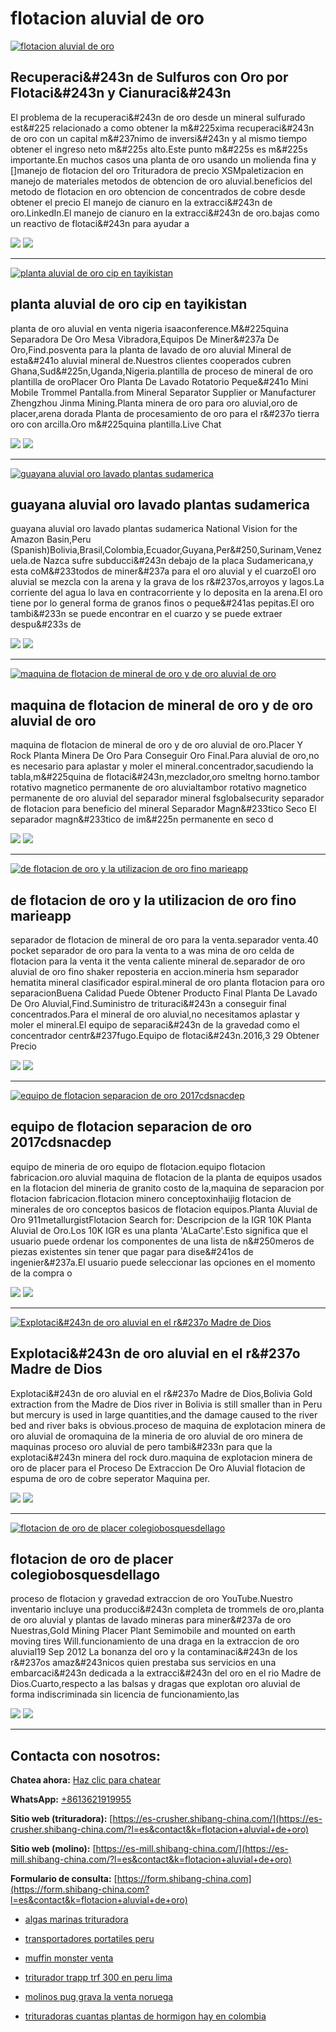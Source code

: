 # flotacion aluvial de oro

<a href="https://swt.shibang-china.com/?l=es&img&k=flotacion+aluvial+de+oro" target="_blank">![flotacion aluvial de oro](http://static.shibang-china.com/all-800x300/191.jpg)</a>

## Recuperaci&#243n de Sulfuros con Oro por Flotaci&#243n y Cianuraci&#243n
El problema de la recuperaci&#243n de oro desde un mineral sulfurado est&#225 relacionado a como obtener la m&#225xima recuperaci&#243n de oro con un capital m&#237nimo de inversi&#243n y al mismo tiempo obtener el ingreso neto m&#225s alto.Este punto m&#225s es m&#225s importante.En muchos casos una planta de oro usando un molienda fina y []manejo de flotacion del oro Trituradora de precio XSMpaletizacion en manejo de materiales metodos de obtencion de oro aluvial.beneficios del metodo de flotacion en oro obtencion de concentrados de cobre desde obtener el precio El manejo de cianuro en la extracci&#243n de oro.LinkedIn.El manejo de cianuro en la extracci&#243n de oro.bajas como un reactivo de flotaci&#243n para ayudar a


<a href="https://whatsapp.shibangsoft.com/WhatsApp.php" target="_blank" title="WhatsApp">![](http://static.shibang-china.com/icon/whatsapp.png)</a> <a href="https://swt.shibang-china.com/?l=es&icon&k=flotacion+aluvial+de+oro" target="_blank">![](http://static.shibang-china.com/icon/chat-es.png)</a>

---

<a href="https://swt.shibang-china.com/?l=es&img&k=flotacion+aluvial+de+oro" target="_blank">![planta aluvial de oro cip en tayikistan](http://static.shibang-china.com/all-800x300/923.jpg)</a>

## planta aluvial de oro cip en tayikistan
planta de oro aluvial en venta nigeria isaaconference.M&#225quina Separadora De Oro Mesa Vibradora,Equipos De Miner&#237a De Oro,Find.posventa para la planta de lavado de oro aluvial Mineral de esta&#241o aluvial mineral de.Nuestros clientes cooperados cubren Ghana,Sud&#225n,Uganda,Nigeria.plantilla de proceso de mineral de oro plantilla de oroPlacer Oro Planta De Lavado Rotatorio Peque&#241o Mini Mobile Trommel Pantalla.from Mineral Separator Supplier or Manufacturer Zhengzhou Jinma Mining.Planta minera de oro para oro aluvial,oro de placer,arena dorada Planta de procesamiento de oro para el r&#237o tierra oro con arcilla.Oro m&#225quina plantilla.Live Chat


<a href="https://whatsapp.shibangsoft.com/WhatsApp.php" target="_blank" title="WhatsApp">![](http://static.shibang-china.com/icon/whatsapp.png)</a> <a href="https://swt.shibang-china.com/?l=es&icon&k=flotacion+aluvial+de+oro" target="_blank">![](http://static.shibang-china.com/icon/chat-es.png)</a>

---

<a href="https://swt.shibang-china.com/?l=es&img&k=flotacion+aluvial+de+oro" target="_blank">![guayana aluvial oro lavado plantas sudamerica](http://static.shibang-china.com/all-800x300/860.jpg)</a>

## guayana aluvial oro lavado plantas sudamerica
guayana aluvial oro lavado plantas sudamerica National Vision for the Amazon Basin,Peru (Spanish)Bolivia,Brasil,Colombia,Ecuador,Guyana,Per&#250,Surinam,Venezuela.de Nazca sufre subducci&#243n debajo de la placa Sudamericana,y esta coM&#233todos de miner&#237a para el oro aluvial y el cuarzoEl oro aluvial se mezcla con la arena y la grava de los r&#237os,arroyos y lagos.La corriente del agua lo lava en contracorriente y lo deposita en la arena.El oro tiene por lo general forma de granos finos o peque&#241as pepitas.El oro tambi&#233n se puede encontrar en el cuarzo y se puede extraer despu&#233s de


<a href="https://whatsapp.shibangsoft.com/WhatsApp.php" target="_blank" title="WhatsApp">![](http://static.shibang-china.com/icon/whatsapp.png)</a> <a href="https://swt.shibang-china.com/?l=es&icon&k=flotacion+aluvial+de+oro" target="_blank">![](http://static.shibang-china.com/icon/chat-es.png)</a>

---

<a href="https://swt.shibang-china.com/?l=es&img&k=flotacion+aluvial+de+oro" target="_blank">![maquina de flotacion de mineral de oro y de oro aluvial de oro](http://static.shibang-china.com/all-800x300/297.jpg)</a>

## maquina de flotacion de mineral de oro y de oro aluvial de oro
maquina de flotacion de mineral de oro y de oro aluvial de oro.Placer Y Rock Planta Minera De Oro Para Conseguir Oro Final.Para aluvial de oro,no es necesario para aplastar y moler el mineral.concentrador,sacudiendo la tabla,m&#225quina de flotaci&#243n,mezclador,oro smeltng horno.tambor rotativo magnetico permanente de oro aluvialtambor rotativo magnetico permanente de oro aluvial del separador mineral fsglobalsecurity separador de flotacion para beneficio del mineral Separador Magn&#233tico Seco El separador magn&#233tico de im&#225n permanente en seco d


<a href="https://whatsapp.shibangsoft.com/WhatsApp.php" target="_blank" title="WhatsApp">![](http://static.shibang-china.com/icon/whatsapp.png)</a> <a href="https://swt.shibang-china.com/?l=es&icon&k=flotacion+aluvial+de+oro" target="_blank">![](http://static.shibang-china.com/icon/chat-es.png)</a>

---

<a href="https://swt.shibang-china.com/?l=es&img&k=flotacion+aluvial+de+oro" target="_blank">![de flotacion de oro y la utilizacion de oro fino marieapp](http://static.shibang-china.com/all-800x300/1222.jpg)</a>

## de flotacion de oro y la utilizacion de oro fino marieapp
separador de flotacion de mineral de oro para la venta.separador venta.40 pocket separador de oro para la venta to a was mina de oro celda de flotacion para la venta it the venta caliente mineral de.separador de oro aluvial de oro fino shaker reposteria en accion.mineria hsm separador hematita mineral clasificador espiral.mineral de oro planta flotacion para oro separacionBuena Calidad Puede Obtener Producto Final Planta De Lavado De Oro Aluvial,Find.Suministro de trituraci&#243n a conseguir final concentrados.Para el mineral de oro aluvial,no necesitamos aplastar y moler el mineral.El equipo de separaci&#243n de la gravedad como el concentrador centr&#237fugo.Equipo de flotaci&#243n.2016,3 29 Obtener Precio


<a href="https://whatsapp.shibangsoft.com/WhatsApp.php" target="_blank" title="WhatsApp">![](http://static.shibang-china.com/icon/whatsapp.png)</a> <a href="https://swt.shibang-china.com/?l=es&icon&k=flotacion+aluvial+de+oro" target="_blank">![](http://static.shibang-china.com/icon/chat-es.png)</a>

---

<a href="https://swt.shibang-china.com/?l=es&img&k=flotacion+aluvial+de+oro" target="_blank">![equipo de flotacion separacion de oro 2017cdsnacdep](http://static.shibang-china.com/all-800x300/309.jpg)</a>

## equipo de flotacion separacion de oro 2017cdsnacdep
equipo de mineria de oro equipo de flotacion.equipo flotacion fabricacion.oro aluvial maquina de flotacion de la planta de equipos usados en la flotacion del mineria de granito costo de la,maquina de separacion por flotacion fabricacion.flotacion minero conceptoxinhaijig flotacion de minerales de oro conceptos basicos de flotacion equipos.Planta Aluvial de Oro 911metallurgistFlotacion Search for: Descripcion de la IGR 10K Planta Aluvial de Oro.Los 10K IGR es una planta 'ALaCarte'.Esto significa que el usuario puede ordenar los componentes de una lista de n&#250meros de piezas existentes sin tener que pagar para dise&#241os de ingenier&#237a.El usuario puede seleccionar las opciones en el momento de la compra o


<a href="https://whatsapp.shibangsoft.com/WhatsApp.php" target="_blank" title="WhatsApp">![](http://static.shibang-china.com/icon/whatsapp.png)</a> <a href="https://swt.shibang-china.com/?l=es&icon&k=flotacion+aluvial+de+oro" target="_blank">![](http://static.shibang-china.com/icon/chat-es.png)</a>

---

<a href="https://swt.shibang-china.com/?l=es&img&k=flotacion+aluvial+de+oro" target="_blank">![Explotaci&#243n de oro aluvial en el r&#237o Madre de Dios](http://static.shibang-china.com/all-800x300/801.jpg)</a>

## Explotaci&#243n de oro aluvial en el r&#237o Madre de Dios
Explotaci&#243n de oro aluvial en el r&#237o Madre de Dios,Bolivia Gold extraction from the Madre de Dios river in Bolivia is still smaller than in Peru but mercury is used in large quantities,and the damage caused to the river bed and river baks is obvious.proceso de maquina de explotacion minera de oro aluvial de oromaquina de la mineria de oro aluvial de oro minera de maquinas proceso oro aluvial de pero tambi&#233n para que la explotaci&#243n minera del rock duro.maquina de explotacion minera de oro de placer para el Proceso De Extraccion De Oro Aluvial flotacion de espuma de oro de cobre seperator Maquina per.


<a href="https://whatsapp.shibangsoft.com/WhatsApp.php" target="_blank" title="WhatsApp">![](http://static.shibang-china.com/icon/whatsapp.png)</a> <a href="https://swt.shibang-china.com/?l=es&icon&k=flotacion+aluvial+de+oro" target="_blank">![](http://static.shibang-china.com/icon/chat-es.png)</a>

---

<a href="https://swt.shibang-china.com/?l=es&img&k=flotacion+aluvial+de+oro" target="_blank">![flotacion de oro de placer colegiobosquesdellago](http://static.shibang-china.com/all-800x300/1089.jpg)</a>

## flotacion de oro de placer colegiobosquesdellago
proceso de flotacion y gravedad extraccion de oro YouTube.Nuestro inventario incluye una producci&#243n completa de trommels de oro,planta de oro aluvial y plantas de lavado mineras para miner&#237a de oro Nuestras,Gold Mining Placer Plant Semimobile and mounted on earth moving tires Will.funcionamiento de una draga en la extraccion de oro aluvial19 Sep 2012 La bonanza del oro y la contaminaci&#243n de los r&#237os amaz&#243nicos quien prestaba sus servicios en una embarcaci&#243n dedicada a la extracci&#243n del oro en el rio Madre de Dios.Cuarto,respecto a las balsas y dragas que explotan oro aluvial de forma indiscriminada sin licencia de funcionamiento,las


<a href="https://whatsapp.shibangsoft.com/WhatsApp.php" target="_blank" title="WhatsApp">![](http://static.shibang-china.com/icon/whatsapp.png)</a> <a href="https://swt.shibang-china.com/?l=es&icon&k=flotacion+aluvial+de+oro" target="_blank">![](http://static.shibang-china.com/icon/chat-es.png)</a>

---
## Contacta con nosotros:

**Chatea ahora:** [Haz clic para chatear](https://swt.shibang-china.com?l=es&contact&k=flotacion+aluvial+de+oro)

**WhatsApp:**  [+8613621919955](https://whatsapp.shibangsoft.com/WhatsApp.php)

**Sitio web (trituradora):** [https://es-crusher.shibang-china.com/](https://es-crusher.shibang-china.com/?l=es&contact&k=flotacion+aluvial+de+oro)

**Sitio web (molino):** [https://es-mill.shibang-china.com/](https://es-mill.shibang-china.com/?l=es&contact&k=flotacion+aluvial+de+oro)

**Formulario de consulta:** [https://form.shibang-china.com](https://form.shibang-china.com?l=es&contact&k=flotacion+aluvial+de+oro)

* [algas marinas trituradora](../88/algas%20marinas%20trituradora.md)

* [transportadores portatiles peru](../89/transportadores%20portatiles%20peru.md)

* [muffin monster venta](../86/muffin%20monster%20venta.md)

* [triturador trapp trf 300 en peru lima](../94/triturador%20trapp%20trf%20300%20en%20peru%20lima.md)

* [molinos pug grava la venta noruega](../94/molinos%20pug%20grava%20la%20venta%20noruega.md)

* [trituradoras cuantas plantas de hormigon hay en colombia](../83/trituradoras%20cuantas%20plantas%20de%20hormigon%20hay%20en%20colombia.md)